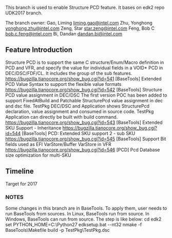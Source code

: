 This branch is used to enable Structure PCD feature. It bases on edk2 repo UDK2017 branch.

The branch owner:
Gao, Liming <liming.gao@intel.com>
Zhu, Yonghong <yonghong.zhu@intel.com>
Zeng, Star <star.zeng@intel.com>
Feng, Bob C <bob.c.feng@intel.com>
Bi, Dandan <dandan.bi@intel.com>

## Feature Introduction
Structure PCD is to support the same C structure/Enum/Macro definition in PCD and VFR, and specify the value for individual 
fields in a VOID* PCD in DEC/DSC/FDF/CL. It includes the group of the sub features. 
https://bugzilla.tianocore.org/show_bug.cgi?id=541 [BaseTools] Extended PCD Value Syntax to support the flexible value formats
https://bugzilla.tianocore.org/show_bug.cgi?id=542 [BaseTools] Structure PCD value assignment in DEC/DSC
  The first version POC has been added to support FixedAtBuild and Patchable StructurePcd value assignment in dec and dsc file.
  TestPkg DEC/DSC and Application shows StructurePcd declaration, value assignment and consumed in source code.
  TestPkg Application can directly be built with build command.
https://bugzilla.tianocore.org/show_bug.cgi?id=543 [BaseTools] Extended SKU Support - Inheritance
https://bugzilla.tianocore.org/show_bug.cgi?id=544 [BaseTools] PCD: Extended SKU support 2 - sub SKU
https://bugzilla.tianocore.org/show_bug.cgi?id=545 [BaseTools] Support Bit fields used as EFI VarStore/Buffer VarStore in VFR
https://bugzilla.tianocore.org/show_bug.cgi?id=546 [PCD] Pcd Database size optimization for multi-SKU

## Timeline
Target for 2017

### NOTES
Some changes in this branch are in BaseTools. To apply them, user needs to run BaseTools from sources. 
In Linux, BaseTools run from source. In Windows, BaseTools can run from source. The step is like below:
  cd edk2
  set PYTHON_HOME=C:\Python27
  edksetup.bat --nt32
  nmake -f BaseTools\Makefile
  build -p TestPkg\TestPkg.dsc
